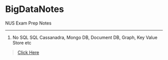 # BigDataNotes
NUS Exam Prep Notes

----

1. No SQL SQL Cassanadra, Mongo DB, Document DB, Graph, Key Value Store etc
> [Click Here](NoSQL_SQL_Mongo_Cassandra_KeyValue_DocumentDB_Columnar.pdf)
